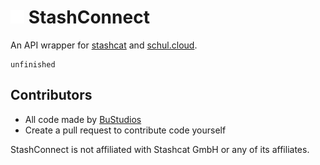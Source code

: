 # <img src="assets/icon.png" height="22"> StashConnect
An API wrapper for [stashcat](https://stashcat.com/) and [schul.cloud](https://schul.cloud).<br>
```
unfinished
```
## Contributors
- All code made by [BuStudios](https://github.com/bustudios)
- Create a pull request to contribute code yourself

StashConnect is not affiliated with Stashcat GmbH or any of its affiliates.